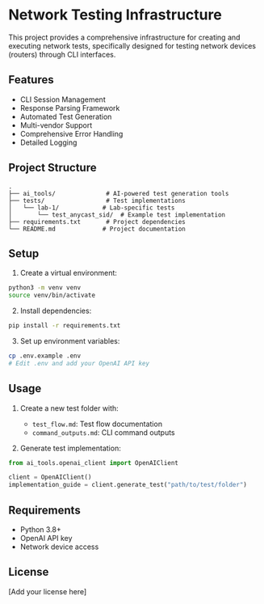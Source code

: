 # Network Testing Infrastructure

This project provides a comprehensive infrastructure for creating and executing network tests, specifically designed for testing network devices (routers) through CLI interfaces.

## Features

- CLI Session Management
- Response Parsing Framework
- Automated Test Generation
- Multi-vendor Support
- Comprehensive Error Handling
- Detailed Logging

## Project Structure

```
.
├── ai_tools/              # AI-powered test generation tools
├── tests/                 # Test implementations
│   └── lab-1/            # Lab-specific tests
│       └── test_anycast_sid/  # Example test implementation
├── requirements.txt       # Project dependencies
└── README.md             # Project documentation
```

## Setup

1. Create a virtual environment:
```bash
python3 -m venv venv
source venv/bin/activate
```

2. Install dependencies:
```bash
pip install -r requirements.txt
```

3. Set up environment variables:
```bash
cp .env.example .env
# Edit .env and add your OpenAI API key
```

## Usage

1. Create a new test folder with:
   - `test_flow.md`: Test flow documentation
   - `command_outputs.md`: CLI command outputs

2. Generate test implementation:
```python
from ai_tools.openai_client import OpenAIClient

client = OpenAIClient()
implementation_guide = client.generate_test("path/to/test/folder")
```

## Requirements

- Python 3.8+
- OpenAI API key
- Network device access

## License

[Add your license here] 